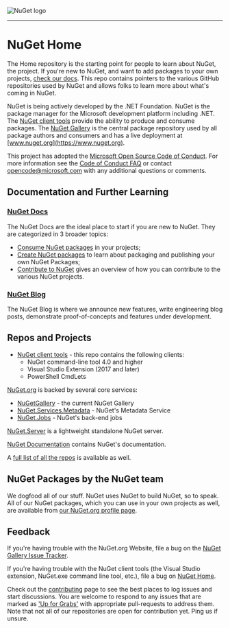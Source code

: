 ![NuGet logo](https://raw.githubusercontent.com/NuGet/Home/dev/resources/nuget.png)

-----

# NuGet Home

The Home repository is the starting point for people to learn about NuGet, the project. If you're new to NuGet, and want to add packages to your own projects, [check our docs](http://docs.nuget.org). This repo contains pointers to the various GitHub repositories used by NuGet and allows folks to learn more about what's coming in NuGet.

NuGet is being actively developed by the .NET Foundation. NuGet is the package manager for the Microsoft development platform including .NET. The [NuGet client tools](https://github.com/nuget/nuget.client) provide the ability to produce and consume packages. The [NuGet Gallery](https://github.com/NuGet/NuGetGallery) is the central package repository used by all package authors and consumers and has a live deployment at [www.nuget.org](https://www.nuget.org).

This project has adopted the [Microsoft Open Source Code of Conduct](https://opensource.microsoft.com/codeofconduct/). For more information see the [Code of Conduct FAQ](https://opensource.microsoft.com/codeofconduct/faq/) or contact [opencode@microsoft.com](mailto:opencode@microsoft.com) with any additional questions or comments.

## Documentation and Further Learning

### [NuGet Docs](http://docs.microsoft.com/en-us/nuget)

The NuGet Docs are the ideal place to start if you are new to NuGet. They are categorized in 3 broader topics:

* [Consume NuGet packages](https://docs.nuget.org/ndocs/consume-packages/overview-and-workflow) in your projects;
* [Create NuGet packages](https://docs.nuget.org/ndocs/create-packages/overview-and-workflow) to learn about packaging and publishing your own NuGet Packages;
* [Contribute to NuGet](https://github.com/NuGet/Home/wiki/Contribute-to-NuGet) gives an overview of how you can contribute to the various NuGet projects.

### [NuGet Blog](http://blog.nuget.org/)

The NuGet Blog is where we announce new features, write engineering blog posts, demonstrate proof-of-concepts and features under development.

## Repos and Projects

* [NuGet client tools](https://github.com/nuget/nuget.client) - this repo contains the following clients:
  * NuGet command-line tool 4.0 and higher
  * Visual Studio Extension (2017 and later)
  * PowerShell CmdLets
 
[NuGet.org](https://www.nuget.org/) is backed by several core services:

* [NuGetGallery](https://github.com/NuGet/NuGetGallery) - the current NuGet Gallery
* [NuGet.Services.Metadata](https://github.com/NuGet/NuGet.Services.Metadata) - NuGet's Metadata Service
* [NuGet.Jobs](https://github.com/NuGet/NuGet.Jobs) - NuGet's back-end jobs

[NuGet.Server](https://github.com/NuGet/NuGet.Server) is a lightweight standalone NuGet server.

[NuGet Documentation](https://github.com/NuGet/docs.microsoft.com-nuget) contains NuGet's documentation. 

A [full list of all the repos](https://github.com/NuGet) is available as well.

## NuGet Packages by the NuGet team

We dogfood all of our stuff. NuGet uses NuGet to build NuGet, so to speak. All of our NuGet packages, which you can use in your own projects as well, are available from [our NuGet.org profile page](https://www.nuget.org/profiles/nuget).

## Feedback

If you're having trouble with the NuGet.org Website, file a bug on the [NuGet Gallery Issue Tracker](https://github.com/nuget/NuGetGallery/issues). 

If you're having trouble with the NuGet client tools (the Visual Studio extension, NuGet.exe command line tool, etc.), file a bug on [NuGet Home](https://github.com/nuget/home/issues).

Check out the [contributing](https://github.com/NuGet/Home/wiki/Contribute-to-NuGet) page to see the best places to log issues and start discussions.  You are welcome to respond to any issues that are marked as ['Up for Grabs'](https://github.com/NuGet/Home/issues?q=is%3Aopen+is%3Aissue+label%3A%22Up+for+Grabs%22) with appropriate pull-requests to address them.  Note that not all of our repositories are open for contribution yet. Ping us if unsure.
